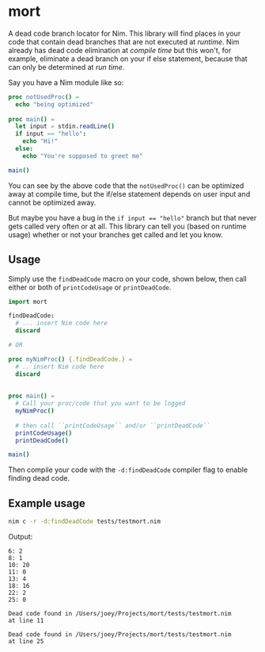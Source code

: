 # mort
A dead code branch locator for Nim. This library will find places in your code that contain dead branches that are not executed at _runtime_. Nim already has dead code elimination at _compile time_ but this won't, for example, eliminate a dead branch on your if else statement, because that can only be determined at _run time_.

Say you have a Nim module like so:

```nim
proc notUsedProc() =
  echo "being optimized"
  
proc main() =
  let input = stdin.readLine()
  if input == "hello":
    echo "Hi!"
  else:
    echo "You're supposed to greet me"

main()
```

You can see by the above code that the `notUsedProc()` can be optimized away at compile time, but the if/else statement depends on user input and cannot be optimized away.

But maybe you have a bug in the `if input == "hello"` branch but that never gets called very often or at all. This library can tell you (based on runtime usage) whether or not your branches get called and let you know.

## Usage

Simply use the `findDeadCode` macro on your code, shown below, then call either or both of `printCodeUsage` or `printDeadCode`.

```nim
import mort

findDeadCode:
  # ... insert Nim code here
  discard

# OR

proc myNimProc() {.findDeadCode.} =
  # .. insert Nim code here
  discard
  
  
proc main() =
  # Call your proc/code that you want to be logged
  myNimProc()
  
  # then call ``printCodeUsage`` and/or ``printDeadCode``
  printCodeUsage()
  printDeadCode()

main()
```

Then compile your code with the `-d:findDeadCode` compiler flag to enable finding dead code.

## Example usage

```bash
nim c -r -d:findDeadCode tests/testmort.nim
```

Output:

```
6: 2
8: 1
10: 20
11: 0
13: 4
18: 16
22: 2
25: 0

Dead code found in /Users/joey/Projects/mort/tests/testmort.nim
at line 11

Dead code found in /Users/joey/Projects/mort/tests/testmort.nim
at line 25
```
